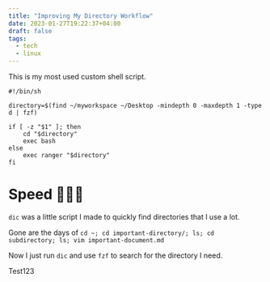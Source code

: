 ```yaml
---
title: "Improving My Directory Workflow"
date: 2023-01-27T19:22:37+04:00
draft: false
tags:
  - tech
  - linux
---
```


This is my most used custom shell script.

````
#!/bin/sh

directory=$(find ~/myworkspace ~/Desktop -mindepth 0 -maxdepth 1 -type d | fzf)

if [ -z "$1" ]; then
    cd "$directory"
    exec bash
else
    exec ranger "$directory"
fi
````

# Speed 🏃🏻💨

`dic` was a little script I made to quickly find directories that I use a lot.

Gone are the days of `cd ~; cd important-directory/; ls; cd subdirectory; ls; vim important-document.md`

Now I just run `dic` and use `fzf` to search for the directory I need.

Test123